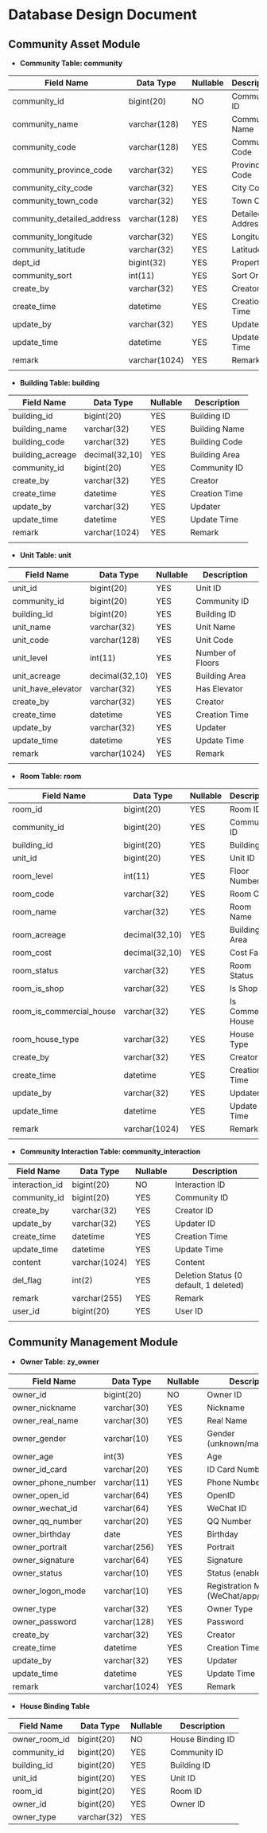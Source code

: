 # Database Design Document 

## Community Asset Module

- **Community Table: community**

| Field Name                | Data Type      | Nullable | Description           |
| ------------------------- | -------------- | -------- | --------------------- |
| community_id              | bigint(20)     | NO       | Community ID          |
| community_name            | varchar(128)   | YES      | Community Name        |
| community_code            | varchar(128)   | YES      | Community Code        |
| community_province_code   | varchar(32)    | YES      | Province Code         |
| community_city_code       | varchar(32)    | YES      | City Code             |
| community_town_code       | varchar(32)    | YES      | Town Code             |
| community_detailed_address| varchar(128)   | YES      | Detailed Address      |
| community_longitude       | varchar(32)    | YES      | Longitude             |
| community_latitude        | varchar(32)    | YES      | Latitude              |
| dept_id                   | bigint(32)     | YES      | Property ID           |
| community_sort            | int(11)        | YES      | Sort Order            |
| create_by                 | varchar(32)    | YES      | Creator               |
| create_time               | datetime       | YES      | Creation Time         |
| update_by                 | varchar(32)    | YES      | Updater               |
| update_time               | datetime       | YES      | Update Time           |
| remark                    | varchar(1024)  | YES      | Remark                |
|                           |                |          |                       |

- **Building Table: building**

| Field Name         | Data Type       | Nullable | Description   |
| ------------------ | --------------- | -------- | ------------- |
| building_id        | bigint(20)      | YES      | Building ID   |
| building_name      | varchar(32)     | YES      | Building Name |
| building_code      | varchar(32)     | YES      | Building Code |
| building_acreage   | decimal(32,10)  | YES      | Building Area |
| community_id       | bigint(20)      | YES      | Community ID  |
| create_by          | varchar(32)     | YES      | Creator       |
| create_time        | datetime        | YES      | Creation Time |
| update_by          | varchar(32)     | YES      | Updater       |
| update_time        | datetime        | YES      | Update Time   |
| remark             | varchar(1024)   | YES      | Remark        |
|                    |                 |          |               |

- **Unit Table: unit**

| Field Name           | Data Type       | Nullable | Description      |
| -------------------- | --------------- | -------- | ---------------- |
| unit_id              | bigint(20)      | YES      | Unit ID          |
| community_id         | bigint(20)      | YES      | Community ID     |
| building_id          | bigint(20)      | YES      | Building ID      |
| unit_name            | varchar(32)     | YES      | Unit Name        |
| unit_code            | varchar(128)    | YES      | Unit Code        |
| unit_level           | int(11)         | YES      | Number of Floors |
| unit_acreage         | decimal(32,10)  | YES      | Building Area    |
| unit_have_elevator   | varchar(32)     | YES      | Has Elevator     |
| create_by            | varchar(32)     | YES      | Creator          |
| create_time          | datetime        | YES      | Creation Time    |
| update_by            | varchar(32)     | YES      | Updater          |
| update_time          | datetime        | YES      | Update Time      |
| remark               | varchar(1024)   | YES      | Remark           |
|                      |                 |          |                  |

- **Room Table: room**

| Field Name                | Data Type       | Nullable | Description           |
| ------------------------- | --------------- | -------- | --------------------- |
| room_id                   | bigint(20)      | YES      | Room ID               |
| community_id              | bigint(20)      | YES      | Community ID          |
| building_id               | bigint(20)      | YES      | Building ID           |
| unit_id                   | bigint(20)      | YES      | Unit ID               |
| room_level                | int(11)         | YES      | Floor Number          |
| room_code                 | varchar(32)     | YES      | Room Code             |
| room_name                 | varchar(32)     | YES      | Room Name             |
| room_acreage              | decimal(32,10)  | YES      | Building Area         |
| room_cost                 | decimal(32,10)  | YES      | Cost Factor           |
| room_status               | varchar(32)     | YES      | Room Status           |
| room_is_shop              | varchar(32)     | YES      | Is Shop               |
| room_is_commercial_house  | varchar(32)     | YES      | Is Commercial House   |
| room_house_type           | varchar(32)     | YES      | House Type            |
| create_by                 | varchar(32)     | YES      | Creator               |
| create_time               | datetime        | YES      | Creation Time         |
| update_by                 | varchar(32)     | YES      | Updater               |
| update_time               | datetime        | YES      | Update Time           |
| remark                    | varchar(1024)   | YES      | Remark                |
|                           |                 |          |                       |

- **Community Interaction Table: community_interaction**

| Field Name       | Data Type      | Nullable | Description           |
| ---------------- | -------------- | -------- | --------------------- |
| interaction_id   | bigint(20)     | NO       | Interaction ID        |
| community_id     | bigint(20)     | YES      | Community ID          |
| create_by        | varchar(32)    | YES      | Creator ID            |
| update_by        | varchar(32)    | YES      | Updater ID            |
| create_time      | datetime       | YES      | Creation Time         |
| update_time      | datetime       | YES      | Update Time           |
| content          | varchar(1024)  | YES      | Content               |
| del_flag         | int(2)         | YES      | Deletion Status (0 default, 1 deleted) |
| remark           | varchar(255)   | YES      | Remark                |
| user_id          | bigint(20)     | YES      | User ID               |
|                  |                |          |                       |

## Community Management Module

- **Owner Table: zy_owner**

| Field Name           | Data Type      | Nullable | Description                     |
| -------------------- | -------------- | -------- | ------------------------------- |
| owner_id             | bigint(20)     | NO       | Owner ID                        |
| owner_nickname       | varchar(30)    | YES      | Nickname                        |
| owner_real_name      | varchar(30)    | YES      | Real Name                       |
| owner_gender         | varchar(10)    | YES      | Gender (unknown/male/female)    |
| owner_age            | int(3)         | YES      | Age                             |
| owner_id_card        | varchar(20)    | YES      | ID Card Number                  |
| owner_phone_number   | varchar(11)    | YES      | Phone Number                    |
| owner_open_id        | varchar(64)    | YES      | OpenID                          |
| owner_wechat_id      | varchar(64)    | YES      | WeChat ID                       |
| owner_qq_number      | varchar(20)    | YES      | QQ Number                       |
| owner_birthday       | date           | YES      | Birthday                        |
| owner_portrait       | varchar(256)   | YES      | Portrait                        |
| owner_signature      | varchar(64)    | YES      | Signature                       |
| owner_status         | varchar(10)    | YES      | Status (enable/disable)         |
| owner_logon_mode     | varchar(10)    | YES      | Registration Mode (WeChat/app/web) |
| owner_type           | varchar(32)    | YES      | Owner Type                      |
| owner_password       | varchar(128)   | YES      | Password                        |
| create_by            | varchar(32)    | YES      | Creator                         |
| create_time          | datetime       | YES      | Creation Time                   |
| update_by            | varchar(32)    | YES      | Updater                         |
| update_time          | datetime       | YES      | Update Time                     |
| remark               | varchar(1024)  | YES      | Remark                          |

- **House Binding Table**

| Field Name      | Data Type      | Nullable | Description                        |
| --------------- | -------------- | -------- | ---------------------------------- |
| owner_room_id   | bigint(20)     | NO       | House Binding ID                   |
| community_id    | bigint(20)     | YES      | Community ID                       |
| building_id     | bigint(20)     | YES      | Building ID                        |
| unit_id         | bigint(20)     | YES      | Unit ID                            |
| room_id         | bigint(20)     | YES      | Room ID                            |
| owner_id        | bigint(20)     | YES      | Owner ID                           |
| owner_type      | varchar(32)    | YES      |